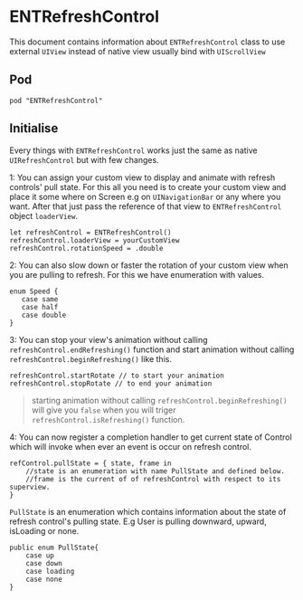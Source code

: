 # ENTRefreshControl

This document contains information about `ENTRefreshControl` class to use external `UIView` instead of native view usually bind with `UIScrollView`

## Pod

``` pod "ENTRefreshControl" ```


## Initialise
Every things with `ENTRefreshControl` works just the same as native `UIRefreshControl` but with few changes.

1: You can assign your custom view to display and animate with refresh controls' pull state. For this all you need is to create your custom view and place it some where on Screen e.g on `UINavigationBar` or any where you want. After that just pass the reference of that view to `ENTRefreshControl` object `loaderView`.

```
let refreshControl = ENTRefreshControl()
refreshControl.loaderView = yourCustomView
refreshControl.rotationSpeed = .double
```

2: You can also slow down or faster the rotation of your custom view when you are pulling to refresh. For this we have enumeration with values.

```
enum Speed {
   case same
   case half
   case double
}
```
3: You can stop your view's animation without calling `refreshControl.endRefreshing()` function and start animation without calling `refreshControl.beginRefreshing()` like this.

```
refreshControl.startRotate // to start your animation
refreshControl.stopRotate // to end your animation
```
>starting animation without calling `refreshControl.beginRefreshing()` will give you `false` when you will triger `refreshControl.isRefreshing()` function.



4: You can now register a completion handler to get current state of Control which will invoke when ever an event is occur on refresh control.

```
refControl.pullState = { state, frame in
    //state is an enumeration with name PullState and defined below.
    //frame is the current of of refreshControl with respect to its superview.
}
```
`PullState` is an enumeration which contains information about the state of refresh control's pulling state. E.g User is pulling downward, upward, isLoading or none.

```
public enum PullState{
    case up
    case down
    case loading
    case none
}
```
